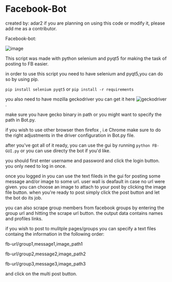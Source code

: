 # Facebook-Bot
created by: adar2 
if you are planning on using this code or modify it, please add me as a contributor.

Facebook-bot:

![image](https://i.ibb.co/C2mmC65/Screenshot-at-2020-04-26-18-14-13.png)

This script was made with python selenium and pyqt5 for making the task of posting to FB easier.

in order to use this script you need to have selenium and pyqt5,you can do so by using pip.

`pip install selenium pyqt5`
or
`pip install -r requirements`

you also need to have mozilla geckodriver you can get it here ![geckodriver](https://github.com/mozilla/geckodriver).

make sure you have gecko binary in path or you might want to specify the path in Bot.py.

if you wish to use other browser then firefox , i.e Chrome make sure to do the right adjustments
in the driver configuration in Bot.py file.

after you've got all of it ready, you can use the gui by running `python FB-GUI.py` or you can use directy the bot if you'd like.

you should first enter username and password and click the login button.
you only need to log in once.

once you logged in you can use the text fileds in the gui for posting some message and/or image to some url.
user wall is deafault in case no url were given.
you can choose an image to attach to your post by clicking the image file button.
when you're ready to post simply click the post button and let the bot do its job.

you can also scrape group members from facebook groups by entering the group url and hitting the scrape url button.
the output data contains names and profiles links.

if you wish to post to mulitple pages/groups you can specify a text files containg the information in the following order:

fb-url/group1,message1,image_path1

fb-url/group2,message2,image_path2

fb-url/group3,message3,image_path3

and click on the multi post button.


